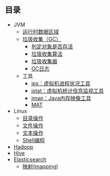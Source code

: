 ## 目录

- JVM
  - [运行时数据区域](JVM/运行时数据区域.md)
  - [垃圾收集（GC）](JVM/垃圾收集/README.md)
    - [判定对象是否存活](JVM/垃圾收集/判定对象是否存活.md)
    - [垃圾收集算法](JVM/垃圾收集/垃圾收集算法.md)
    - [垃圾收集器](JVM/垃圾收集/垃圾收集器.md)
    - [GC日志](JVM/垃圾收集/GC日志.md)
  - 工具
    - [jps：虚拟机进程状况工具](JVM/工具/ps：虚拟机进程状况工具.md)
    - [jstat：虚拟机统计信息监视工具](JVM/工具/jstat：虚拟机统计信息监视工具.md)
    - [jmap：Java内存映像工具](JVM/工具/jmap：Java内存映像工具.md)
    - [MAT](./JVM/工具/Eclipse%20Memory%20Analyzer(MAT)/README.md)
- Linux
  - [目录操作](Linux/目录操作.md)
  - [文件操作](Linux/文件操作.md)
  - [文本操作](Linux/文本操作.md)
  - [Shell编程](Linux/Shell编程/README.md)
- [Hadoop](Hadoop/README.md)
- [Hive](Hive/README.md) 
- [Elasticsearch](ElasticSearch/README.md)
  - [映射(mapping)](ElasticSearch/Elasticsearch映射的操作.md) 